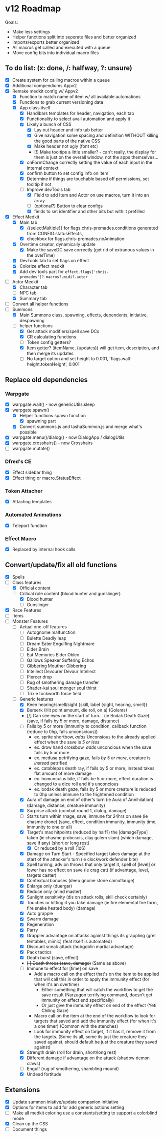 # v12 Roadmap
Goals:
- Make less settings
- Helper functions split into seperate files and better organized
- Imports/exports better organized
- All macros get called and executed with a queue
- Move config bits into individual macro files

## To do list: (x: done, /: halfway, ?: unsure)
- [x] Create system for calling macros within a queue
- [x] Additional compendiums Appv2
- [x] Remake medkit config w/ Appv2
    - [x] Function to match name of item w/ all available automations
    - [x] Functions to grab current versioning data
    - [x] App class itself
        - [x] Handlbars templates for header, navigation, each tab
        - [x] Functionality to select avail automation and apply it
        - [x] Likely a bunch of CSS
            - [x] Lay out header and info tab better
            - [x] Give navigation some spacing and definition WITHOUT killing the good parts of the native CSS
            - [x] Make header not ugly (font etc)
            - [!] Make tooltips a little smaller? - can't really, the display for them is just on the overall window, not the apps themselves...
        - [x] onFormChange correctly setting the value of each input in the internal context
        - [x] confirm button to set config info on item
        - [x] Determine if things are touchable based off permissions, set tooltip if not
        - [ ] Improve devTools tab
            - [x] Field to add Item and Actor on use macros, turn it into an array.
            - [ ] (optional?) Button to clear configs
            - [x] fields to set identifier and other bits but with it prefilled
- [x] Effect Medkit
    - [x] Main tab 
        - [x] {{selectMultiple}} for flags.chris-premades.conditions generated from CONFIG.statusEffects, 
        - [x] checkbox for flags.chris-premades.noAnimation
    - [x] Overtime creator, dynamically update
        - [x] Make the saveDC save correctly (get rid of extranous values in the overTime)
    - [x] DevTools tab to set flags on effect
    - [x] Colorize effect medkit
    - [x] Add dev tools part for `effect.flags['chris-premades']?.macros?.midi?.actor`
- [ ] Actor Medkit
    - [x] Character tab
    - [ ] NPC tab
    - [x] Summary tab
- [ ] Convert all helper functions
- [ ] Summons
    - [x] Main Summons class, spawning, effects, dependents, initiative, despawning
    - [ ] helper functions
        - [x] Get attack modifiers/spell save DCs
        - [x] CR calculating functions
        - [ ] Token config getters?
        - [x] Item getter? (itemName, {updates}) will get item, description, and then merge its updates
        - [ ] No target option and set height to 0.001, 'flags.wall-height.tokenHeight', 0.001
  
## Replace old dependencies
### Warpgate
- [x] warpgate.wait() - now genericUtils.sleep
- [x] warpgate.spawn()
    - [x] Helper functions spawn function
        - [x] spawning part
    - [x] Convert summons.js and tashaSummon.js and merge what's possible
- [x] warpgate.menu()/dialog() - now DialogApp / dialogUtils
- [x] warpgate.crosshairs() - now Crosshairs
- [ ] warpgate.mutate()
### Dfred's CE
- [x] Effect sidebar thing
- [x] Effect thing or macro.StatusEffect
### Token Attacher
- [x] Attachng templates
### Automated Animations
- [x] Teleport function
### Effect Macro
- [x] Replaced by internal hook calls
  
## Convert/update/fix all old functions
- [x] Spells
- [ ] Class features
    - [x] Official content
    - [ ] Critical role content (blood hunter and gunslinger)
        - [x] Blood hunter
        - [ ] Gunslinger
- [x] Race Features
- [ ] Items
- [ ] Monster Features
    - [ ] Actual one-off features
        - [ ] Autognome malfunction
        - [ ] Bulette Deadly leap
        - [ ] Dream Eater Engulfing Nightmare
        - [ ] Elder Brain
        - [ ] Eat Memories Elder Oblex
        - [ ] Gallows Speaker Suffering Echos
        - [ ] Gibbering Mouther Gibbering
        - [ ] Intellect Devourer Devour Intellect
        - [ ] Piercer drop
        - [ ] Rug of smothering damage transfer
        - [ ] Shader-kai soul monger soul thirst
        - [ ] Trixie tockworth force field
    - [ ] Generic features
        - [x] Keen hearing/smell/sight {skill, label {sight, hearing, smell}}
        - [x] Berserk (Hit point amount, die roll, on a) (Golems)
        - [/] Can see eyes on the start of turn... (ie Bodak Death Gaze) (save, if fails by 5 or more, damage, distance)
        - [ ] Fails by 5 or more (immunity to condition, callback function (reduce to 0hp, falls unconscious))
            - ex. sprite shortbow, *adds* Unconsious to the already applied effect when the save is *5 or less*
            - ex. drow hand crossbow, *adds* unconcious when the save fails by 5 or more
            - ex. medusa petrifying gaze, fails  *by 5 or more*, creature is *instead* petrified
            - ex. catoblepas death ray, if fails by 5 or more, instead takes flat amount of more damage
            - ex. homunculus bite, if fails be 5 or more, effect duration is changed to a dice roll and it's unconcious
            - ex. bodak death gaze, fails by 5 or more creature is reduced to 0hp unless immune to the frightened condition
        - [x] Aura of damage on end of other's turn (ie Aura of Annihilation) (damage, distance, creature immunity)
        - [x] Surprise attack (combat round 1, dialog, damage)
        - [ ] Starts turn within rnage, save, immune for 24hrs on save (ie chasme drone) (save, effect, condition immunity, immunity time, immunity to one or all)
        - [x] Target's max  hitpoints (reduced by half?) the [damageType] taken (ie chasme proboscis, clay golem slam) (which damage, save if any) (short or long rest)
            - [x] Or reduced by a roll (1d6) 
        - [x] Damage on Turn Start - Specified target takes damage at the start of the attacker's turn (ie clockwork defender bite)
        - [x] Spell turning, adv on throws that only target it, spell of [level] or lower has no effect on save (ie crag cat) (if advantage, level, targets caster)
        - [x] Contextual bonuses (deep gnome stone camoflauge)
        - [x] Enlarge only (duergar)
        - [x] Reduce only (mind master)
        - [x] Sunlight sensitivity (dis on attack rolls, skill check certainly)
        - [x] Touches or hitting it you take damage (ie fire elemental fire form, fire snake heated body) (damage)
        - [x] Auto grapple
        - [x] Swarm damage
        - [x] Regeneration
        - [x] Parry
        - [x] Grappler advantage on attacks against things its grappling (grell tentables, mimic) (feat itself is automated)
        - [x] Discount sneak attack (hobgoblin martial advantage)
        - [x] Pack tactics
        - [x] Death burst (save, effect)
        - ~~[ ] Death throes (save, damage)~~ (Same as above)
        - [ ] Immune to effect for [time] on save
            - Add a macro call on the effect that's on the item to be applied that will call this in order to apply the immunity effect (for when it's an overtime)
                - Either something that will catch the workflow to get the save result (Narzugon terrifying command, doesn't get immunity on effect end specifically)
                - Or just give the immunity effect on end of the effect (Yeti Chiling Gaze)
            - Macro call on the item at the end of the workflow to look for targets that saved and add the immunity effect (for when it's a one timer) (Common with the stenches)
            - Look for immunity effect on target, if it has it, remove it from the targets. (Some its all, some its just the creature they saved against, should default be just the creature they saved against)
        - [x] Strength drain (roll for drain, short/long rest)
        - [x] Different damage if advantage on the attack (shadow demon claws)
        - [ ] Engulf (rug of smothering, shambling mound)
        - [x] Undead fortitude 
  
## Extensions
- [x] Update summon iniative/update companion initiative
- [x] Options for items to add for add generic actions setting
- [ ] Make all medkit coloring use a constants/setting to support a colorblind mode
- [x] Clean up the CSS
- [ ] Document things